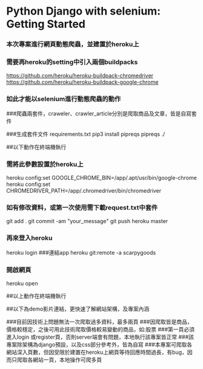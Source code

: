 # Python Django with selenium: Getting Started

### 本次專案進行網頁動態爬蟲，並建置於heroku上
### 需要再heroku的setting中引入兩個buildpacks
https://github.com/heroku/heroku-buildpack-chromedriver
https://github.com/heroku/heroku-buildpack-google-chrome
### 如此才能以selenium進行動態爬蟲的動作

###爬蟲兩套件，craweler、crawler_article分別是爬取商品及文章，皆是自寫套件

###生成套件文件 requirements.txt
pip3 install pipreqs
pipreqs  ./   

##以下動作在終端機執行
### 需將此參數設置於heroku上
heroku config:set GOOGLE_CHROME_BIN=/app/.apt/usr/bin/google-chrome
heroku config:set CHROMEDRIVER_PATH=/app/.chromedriver/bin/chromedriver

### 如有修改資料，或第一次使用需下載request.txt中套件
git add .
git commit -am "your_message"
git push heroku master

### 再來登入heroku
heroku login
###連結app
heroku git:remote -a scarpygoods
### 開啟網頁
heroku open

##以上動作在終端機執行

##以下為demo影片連結，更快速了解網站架構，及專案內涵

###目前因技術上問題無法一次爬取過多資料，最多兩頁
###因爬取皆是商品，價格較穩定，之後可用此技術爬取價格較易變動的商品，如:股票
###第一頁必須進入login 或register頁，否則server端會有問題，本地執行該專案皆正常
###該專案除架構為django預設，以及css部分參考外，皆為自寫
###本專案可爬取各網站深入頁數，但因受限於建置在heroku上網頁等待回應時間過長，有bug，因而只爬取各網站一頁，本地操作可爬多頁